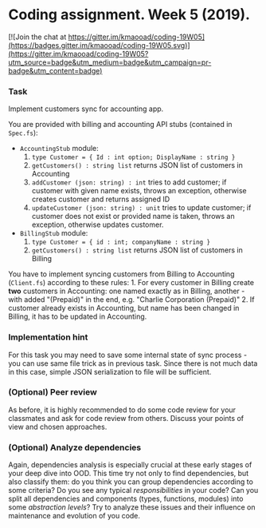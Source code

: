 # Coding assignment. Week 5 (2019).

[![Join the chat at https://gitter.im/kmaooad/coding-19W05](https://badges.gitter.im/kmaooad/coding-19W05.svg)](https://gitter.im/kmaooad/coding-19W05?utm_source=badge&utm_medium=badge&utm_campaign=pr-badge&utm_content=badge)

### Task

Implement customers sync for accounting app.

You are provided with billing and accounting API stubs (contained in `Spec.fs`):
 - `AccountingStub` module:
    1. `type Customer = { Id : int option; DisplayName : string }`
    2. `getCustomers() : string list` returns JSON list of customers in Accounting
    3. `addCustomer (json: string) : int` tries to add customer; if customer with given name exists, throws an exception, otherwise creates customer and returns assigned ID
    4. `updateCustomer (json: string) : unit` tries to update customer; if customer does not exist or provided name is taken, throws an exception, otherwise updates customer.
 - `BillingStub` module:
    1. `type Customer = { id : int; companyName : string }`
    2. `getCustomers() : string list` returns JSON list of customers in Billing

You have to implement syncing customers from Billing to Accounting (`Client.fs`) according to these rules:
    1. For every customer in Billing create **two** customers in Accounting: one named exactly as in Billing, another - with added "(Prepaid)" in the end, e.g. "Charlie Corporation (Prepaid)"
    2. If customer already exists in Accounting, but name has been changed in Billing, it has to be updated in Accounting. 

### Implementation hint

For this task you may need to save some internal state of sync process - you can use same file trick as in previous task. Since there is not much data in this case, simple JSON serialization to file will be sufficient.

### (Optional) Peer review

As before, it is highly recommended to do some code review for your classmates and ask for code review from others. Discuss your points of view and chosen approaches.

### (Optional) Analyze dependencies

Again, dependencies analysis is especially crucial at these early stages of your deep dive into OOD. This time try not only to find dependencies, but also classify them: do you think you can group dependencies according to some criteria? Do you see any typical *responsibilities* in your code? Can you split all dependencies and components (types, functions, modules) into some *abstraction levels*? Try to analyze these issues and their influence on maintenance and evolution of you code. 
